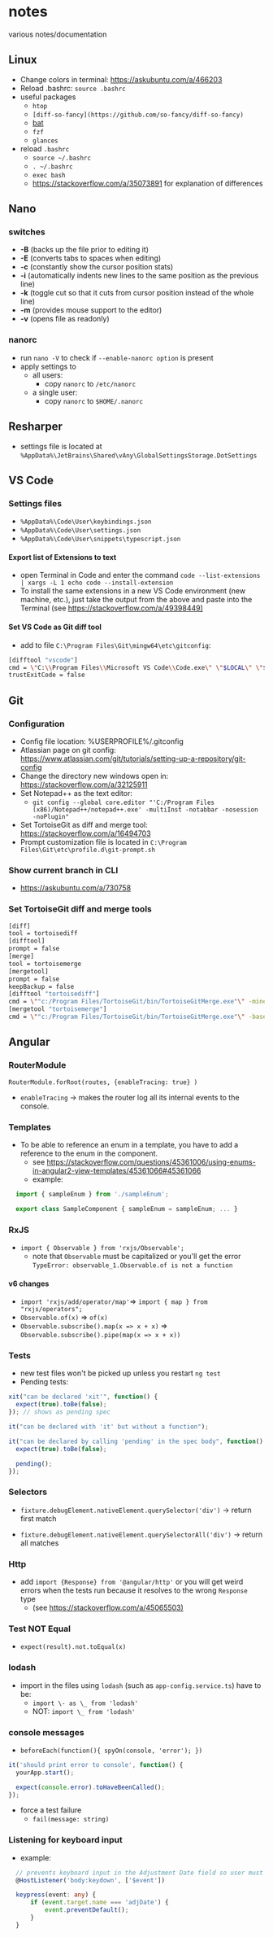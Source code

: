 # notes

various notes/documentation

## Linux

- Change colors in terminal: <https://askubuntu.com/a/466203>
- Reload .bashrc: `source .bashrc`
- useful packages
  - `htop`
  - `[diff-so-fancy](https://github.com/so-fancy/diff-so-fancy)`
  - [bat](https://github.com/sharkdp/bat)
  - `fzf`
  - `glances`
- reload `.bashrc`
  - `source ~/.bashrc`
  - `. ~/.bashrc`
  - `exec bash`
  - <https://stackoverflow.com/a/35073891> for explanation of differences

## Nano

### switches

- **-B** (backs up the file prior to editing it)
- **-E** (converts tabs to spaces when editing)
- **-c** (constantly show the cursor position stats)
- **-i** (automatically indents new lines to the same position as the previous line)
- **-k** (toggle cut so that it cuts from cursor position instead of the whole line)
- **-m** (provides mouse support to the editor)
- **-v** (opens file as readonly)

### nanorc

- run `nano -V` to check if `--enable-nanorc option` is present
- apply settings to
  - all users:
    - copy `nanorc` to `/etc/nanorc`
  - a single user:
    - copy `nanorc` to `$HOME/.nanorc`

## Resharper

- settings file is located at `%AppData%\JetBrains\Shared\vAny\GlobalSettingsStorage.DotSettings`

## VS Code

### Settings files

- `%AppData%\Code\User\keybindings.json`
- `%AppData%\Code\User\settings.json`
- `%AppData%\Code\User\snippets\typescript.json`

#### Export list of Extensions to text

- open Terminal in Code and enter the command `code --list-extensions | xargs -L 1 echo code --install-extension`
- To install the same extensions in a new VS Code environment (new machine, etc.), just take the output from the above and paste into the Terminal (see <https://stackoverflow.com/a/49398449)>

#### Set VS Code as Git diff tool

- add to file `C:\Program Files\Git\mingw64\etc\gitconfig`:

```bash
[difftool "vscode"]
cmd = \"C:\\Program Files\\Microsoft VS Code\\Code.exe\" \"$LOCAL\" \"$REMOTE\" --diff --wait
trustExitCode = false
```

## Git

### Configuration

- Config file location: %USERPROFILE%/.gitconfig
- Atlassian page on git config: <https://www.atlassian.com/git/tutorials/setting-up-a-repository/git-config>
- Change the directory new windows open in: <https://stackoverflow.com/a/32125911>
- Set Notepad++ as the text editor:
  - `git config --global core.editor "'C:/Program Files (x86)/Notepad++/notepad++.exe' -multiInst -notabbar -nosession -noPlugin"`
- Set TortoiseGit as diff and merge tool: <https://stackoverflow.com/a/16494703>
- Prompt customization file is located in `C:\Program Files\Git\etc\profile.d\git-prompt.sh`

### Show current branch in CLI

- <https://askubuntu.com/a/730758>

### Set TortoiseGit diff and merge tools

```bash
[diff]
tool = tortoisediff
[difftool]
prompt = false
[merge]
tool = tortoisemerge
[mergetool]
prompt = false
keepBackup = false
[difftool "tortoisediff"]
cmd = \""c:/Program Files/TortoiseGit/bin/TortoiseGitMerge.exe"\" -mine "$REMOTE" -base "$LOCAL"
[mergetool "tortoisemerge"]
cmd = \""c:/Program Files/TortoiseGit/bin/TortoiseGitMerge.exe"\" -base "$BASE" -theirs "$REMOTE" -mine "$LOCAL" -merged "$MERGED"
```

## Angular

### RouterModule

`RouterModule.forRoot(routes, {enableTracing: true} )`

- `enableTracing` → makes the router log all its internal events to the console.

### Templates

- To be able to reference an enum in a template, you have to add a reference to the enum in the component.
  - see <https://stackoverflow.com/questions/45361006/using-enums-in-angular2-view-templates/45361066#45361066>
  - example:

```typescript
  import { sampleEnum } from './sampleEnum';

  export class SampleComponent { sampleEnum = sampleEnum; ... }
```

### RxJS

- `import { Observable } from 'rxjs/Observable';`
  - note that `Observable` must be capitalized or you'll get the error `TypeError: observable_1.Observable.of is not a function`

#### v6 changes

- `import 'rxjs/add/operator/map'`=> `import { map } from "rxjs/operators";`
- `Observable.of(x)` => `of(x)`
- `Observable.subscribe().map(x => x + x)` => `Observable.subscribe().pipe(map(x => x + x))`

### Tests

- new test files won't be picked up unless you restart `ng test`
- Pending tests:

```typescript
xit("can be declared 'xit'", function() {
  expect(true).toBe(false);
}); // shows as pending spec

it("can be declared with 'it' but without a function");

it("can be declared by calling 'pending' in the spec body", function() {
  expect(true).toBe(false);

  pending();
});
```

### Selectors

- `fixture.debugElement.nativeElement.querySelector('div')` → return first match

- `fixture.debugElement.nativeElement.querySelectorAll('div')` → return all matches

### Http

- add `import {Response} from '@angular/http'` or you will get weird errors when the tests run because it resolves to the wrong `Response` type
  - (see <https://stackoverflow.com/a/45065503)>

### Test NOT Equal

- `expect(result).not.toEqual(x)`

### lodash

- import in the files using `lodash` (such as `app-config.service.ts`) have to be:
  - `import \- as \_ from 'lodash'`
  - NOT: `import \_ from 'lodash'`

### console messages

- `beforeEach(function(){ spyOn(console, 'error'); })`

```typescript
it('should print error to console', function() {
  yourApp.start();

  expect(console.error).toHaveBeenCalled();
});
```

- force a test failure
  - `fail(message: string)`

### Listening for keyboard input

- example:

```typescript
  // prevents keyboard input in the Adjustment Date field so user must use DatePicker
  @HostListener('body:keydown', ['$event'])

  keypress(event: any) {
      if (event.target.name === 'adjDate') {
          event.preventDefault();
      }
  }
```
